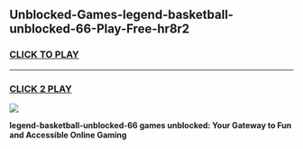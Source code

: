 
## Unblocked-Games-legend-basketball-unblocked-66-Play-Free-hr8r2
<h3>
<a href="https://premium76.site?title=legend-basketball-unblocked-66&ref=20M">CLICK TO PLAY</a></h3>
<hr>

<h3>
<a href="https://premium76.site?title=legend-basketball-unblocked-66&ref=20M">CLICK 2 PLAY</a>
  
</h3>

<a href="https://premium76.site?title=legend-basketball-unblocked-66&ref=19M"><img src="https://clearcache.store/games.png"></a>


**legend-basketball-unblocked-66 games unblocked: Your Gateway to Fun and Accessible Online Gaming**
